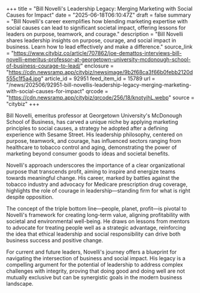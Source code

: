+++
title = "Bill Novelli's Leadership Legacy: Merging Marketing with Social Causes for Impact"
date = "2025-06-18T06:10:47Z"
draft = false
summary = "Bill Novelli's career exemplifies how blending marketing expertise with social causes can lead to significant societal impact, offering lessons for leaders on purpose, teamwork, and courage."
description = "Bill Novelli shares leadership insights on purpose, courage, and social impact in business. Learn how to lead effectively and make a difference."
source_link = "https://www.citybiz.co/article/707862/joe-demattos-interviews-bill-novelli-emeritus-professor-at-georgetown-university-mcdonough-school-of-business-courage-to-lead/"
enclosure = "https://cdn.newsramp.app/citybiz/newsimage/9b2f68ca3f66b0febb2120d555c1f5a4.jpg"
article_id = 92951
feed_item_id = 15789
url = "/news/202506/92951-bill-novellis-leadership-legacy-merging-marketing-with-social-causes-for-impact"
qrcode = "https://cdn.newsramp.app/citybiz/qrcode/256/18/knotyihL.webp"
source = "citybiz"
+++

<p>Bill Novelli, emeritus professor at Georgetown University's McDonough School of Business, has carved a unique niche by applying marketing principles to social causes, a strategy he adopted after a defining experience with Sesame Street. His leadership philosophy, centered on purpose, teamwork, and courage, has influenced sectors ranging from healthcare to tobacco control and aging, demonstrating the power of marketing beyond consumer goods to ideas and societal benefits.</p><p>Novelli's approach underscores the importance of a clear organizational purpose that transcends profit, aiming to inspire and energize teams towards meaningful change. His career, marked by battles against the tobacco industry and advocacy for Medicare prescription drug coverage, highlights the role of courage in leadership—standing firm for what is right despite opposition.</p><p>The concept of the triple bottom line—people, planet, profit—is pivotal to Novelli's framework for creating long-term value, aligning profitability with societal and environmental well-being. He draws on lessons from mentors to advocate for treating people well as a strategic advantage, reinforcing the idea that ethical leadership and social responsibility can drive both business success and positive change.</p><p>For current and future leaders, Novelli's journey offers a blueprint for navigating the intersection of business and social impact. His legacy is a compelling argument for the potential of leadership to address complex challenges with integrity, proving that doing good and doing well are not mutually exclusive but can be synergistic goals in the modern business landscape.</p>